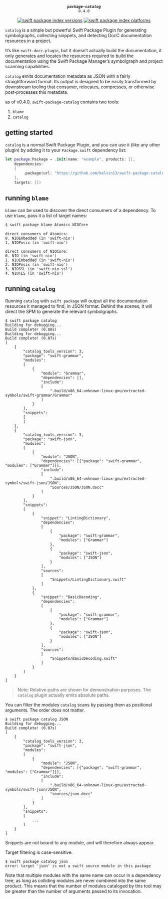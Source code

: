<div align="center">
  
***`package-catalog`***<br>`0.4.0`

[![swift package index versions](https://img.shields.io/endpoint?url=https%3A%2F%2Fswiftpackageindex.com%2Fapi%2Fpackages%2Fkelvin13%2Fswift-package-catalog%2Fbadge%3Ftype%3Dswift-versions)](https://swiftpackageindex.com/kelvin13/swift-package-catalog)
[![swift package index platforms](https://img.shields.io/endpoint?url=https%3A%2F%2Fswiftpackageindex.com%2Fapi%2Fpackages%2Fkelvin13%2Fswift-package-catalog%2Fbadge%3Ftype%3Dplatforms)](https://swiftpackageindex.com/kelvin13/swift-package-catalog)


</div>

`catalog` is a simple but powerful Swift Package Plugin for generating symbolgraphs, collecting snippets, and detecting DocC documentation resources in a project.

It’s like `swift-docc-plugin`, but it doesn’t actually build the documentation, it only generates and locates the resources required to build the documentation using the Swift Package Manager’s symbolgraph and project scanning capabilities.

`catalog` emits documentation metadata as JSON with a fairly straightforward format. Its output is designed to be easily transformed by downstream tooling that consumer, relocates, compresses, or otherwise post-processes this metadata.

as of v0.4.0, `swift-package-catalog` contains two tools:

1. `blame`
2. `catalog`

## getting started

`catalog` is a normal Swift Package Plugin, and you can use it (like any other plugin) by adding it to your `Package.swift` dependency list:

```swift 
let package:Package = .init(name: "example", products: [],
    dependencies: 
    [
        .package(url: "https://github.com/kelvin13/swift-package-catalog", from: "0.4.0"),
    ],
    targets: [])
```

## running `blame`

`blame` can be used to discover the direct consumers of a dependency. To use `blame`, pass it a list of target names:

```bash 
$ swift package blame Atomics NIOCore
```
```text
direct consumers of Atomics:
0. NIOEmbedded (in 'swift-nio')
1. NIOPosix (in 'swift-nio')

direct consumers of NIOCore:
0. NIO (in 'swift-nio')
1. NIOEmbedded (in 'swift-nio')
2. NIOPosix (in 'swift-nio')
3. NIOSSL (in 'swift-nio-ssl')
4. NIOTLS (in 'swift-nio')
```

## running `catalog`

Running `catalog` with `swift package` will output all the documentation resources it managed to find, in JSON format. Behind the scenes, it will direct the SPM to generate the relevant symbolgraphs.

```
$ swift package catalog
Building for debugging...
Build complete! (0.08s)
Building for debugging...
Build complete! (0.07s)
[
    {
        "catalog_tools_version": 3,
        "package": "swift-grammar", 
        "modules": 
        [
            {
                "module": "Grammar",
                "dependencies": [],
                "include": 
                [
                    ".build/x86_64-unknown-linux-gnu/extracted-symbols/swift-grammar/Grammar"
                ]
            }
        ],
        "snippets": 
        [
        ]
    }, 
    {
        "catalog_tools_version": 3,
        "package": "swift-json", 
        "modules": 
        [
            {
                "module": "JSON",
                "dependencies": [{"package": "swift-grammar", "modules": ["Grammar"]}],
                "include": 
                [
                    ".build/x86_64-unknown-linux-gnu/extracted-symbols/swift-json/JSON", 
                    "Sources/JSON/JSON.docc"
                ]
            }
        ],
        "snippets": 
        [
            {
                "snippet": "LintingDictionary",
                "dependencies": 
                [
                    {
                        "package": "swift-grammar", 
                        "modules": ["Grammar"]
                    }, 
                    {
                        "package": "swift-json", 
                        "modules": ["JSON"]
                    }
                ],
                "sources": 
                [
                    "Snippets/LintingDictionary.swift"
                ]
            }, 
            {
                "snippet": "BasicDecoding",
                "dependencies": 
                [
                    {
                        "package": "swift-grammar", 
                        "modules": ["Grammar"]
                    }, 
                    {
                        "package": "swift-json", 
                        "modules": ["JSON"]
                    }
                ],
                "sources": 
                [
                    "Snippets/BasicDecoding.swift"
                ]
            }
        ]
    }
]

```

> Note: Relative paths are shown for demonstration purposes. The `catalog` plugin actually emits absolute paths.

You can filter the modules `catalog` scans by passing them as positional arguments. The order does not matter.

```
$ swift package catalog JSON 
Building for debugging...
Build complete! (0.07s)
[
    {
        "catalog_tools_version": 3,
        "package": "swift-json", 
        "modules": 
        [
            {
                "module": "JSON",
                "dependencies": [{"package": "swift-grammar", "modules": ["Grammar"]}],
                "include": 
                [
                    ".build/x86_64-unknown-linux-gnu/extracted-symbols/swift-json/JSON", 
                    "sources/json.docc"
                ]
            }
        ],
        "snippets": 
        [
            ...
        ]
    }
]
```

Snippets are not bound to any module, and will therefore always appear.

Target filtering is case-sensitive. 

```
$ swift package catalog json
error: target 'json' is not a swift source module in this package
```

Note that multiple modules with the same name can occur in a dependency tree, as long as colliding modules are never combined into the same product. This means that the number of modules cataloged by this tool may be greater than the number of arguments passed to its invocation.
